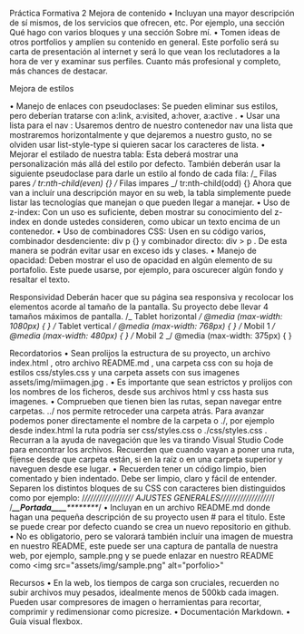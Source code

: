 Práctica Formativa 2
Mejora de contenido
• Incluyan una mayor descripción de sí mismos, de los servicios que ofrecen, etc. Por ejemplo, una sección Qué hago con varios bloques y una sección Sobre mí.
• Tomen ideas de otros portfolios y amplíen su contenido en general. Este porfolio será su carta de presentación al internet y será lo que vean los reclutadores a la hora de ver y examinar sus perfiles. Cuanto más profesional y completo, más chances de destacar.

Mejora de estilos

 
• Manejo de enlaces con pseudoclases: Se pueden eliminar sus estilos, pero deberían tratarse con a:link, a:visited, a:hover, a:active .
• Usar una lista para el nav : Usaremos dentro de nuestro contenedor nav una lista que mostraremos horizontalmente y que dejaremos a nuestro gusto, no se olviden usar list-style-type si quieren sacar los caracteres de lista.
• Mejorar el estilado de nuestra tabla: Esta deberá mostrar una personalización más allá del estilo por defecto. También deberán usar la siguiente pseudoclase para darle un estilo al fondo de cada fila:
/_ Filas pares _/
tr:nth-child(even) {}
/_ Filas impares _/
tr:nth-child(odd) {}
Ahora que van a incluír una descripción mayor en su web, la tabla simplemente puede listar las tecnologías
que manejan o que pueden llegar a manejar.
• Uso de z-index: Con un uso es suficiente, deben mostrar su conocimiento del z-index en donde ustedes consideren, como ubicar un texto encima de un contenedor.
• Uso de combinadores CSS: Usen en su código varios, combinador desdenciente: div p {} y combinador directo: div > p . De esta manera se podrán evitar usar en exceso ids y clases.
• Manejo de opacidad: Deben mostrar el uso de opacidad en algún elemento de su portafolio. Este puede usarse, por ejemplo, para oscurecer algún fondo y resaltar el texto.

Responsividad
Deberán hacer que su página sea responsiva y recolocar los elementos acorde al tamaño de la pantalla. Su proyecto debe llevar 4 tamaños máximos de pantalla.
/_ Tablet horizontal _/
@media (max-width: 1080px) { }
/_ Tablet vertical _/
@media (max-width: 768px) { }
/_ Mobil 1 _/
@media (max-width: 480px) { }
/_ Mobil 2 _/
@media (max-width: 375px) { }

Recordatorios
• Sean prolijos la estructura de su proyecto, un archivo index.html , otro archivo README.md , una carpeta css con su hoja de estilos css/styles.css y una carpeta assets con sus imagenes assets/img/miimagen.jpg .
• Es importante que sean estrictos y prolijos con los nombres de los ficheros, desde sus archivos html y css hasta sus imagenes.
• Comprueben que tienen bien las rutas, sepan navegar entre carpetas. ../ nos permite retroceder una carpeta atrás. Para avanzar podemos poner directamente el nombre de la carpeta o ./, por ejemplo desde index.html la ruta podría ser css/styles.css o ./css/styles.css . Recurran a la ayuda de navegación que les va tirando Visual Studio Code para encontrar los archivos. Recuerden que cuando
vayan a poner una ruta, fijense desde que carpeta están, si en la raíz o en una carpeta superior y naveguen desde ese lugar.
• Recuerden tener un código limpio, bien comentado y bien indentado. Debe ser limpio, claro y fácil de entender. Separen los distintos bloques de su CSS con caracteres bien distinguidos como por ejemplo:
/_///////////////// AJUSTES GENERALES//////////////////_/
/_********\_\_********Portada************\_\_\_\_************_/
• Incluyan en un archivo README.md donde hagan una pequeña descripción de su proyecto usen # para el título. Este se puede crear por defecto cuando se crea un nuevo repositorio en github.
• No es obligatorio, pero se valorará también incluír una imagen de muestra en nuestro README, este puede ser una captura de pantalla de nuestra web, por ejemplo, sample.png y se puede enlazar en nuestro README como <img src="assets/img/sample.png" alt="porfolio>"

Recursos
• En la web, los tiempos de carga son cruciales, recuerden no subir archivos muy pesados, idealmente menos de 500kb cada imagen. Pueden usar compresores de imagen o herramientas para recortar, comprimir y redimensionar como picresize.
• Documentación Markdown.
• Guía visual flexbox.

